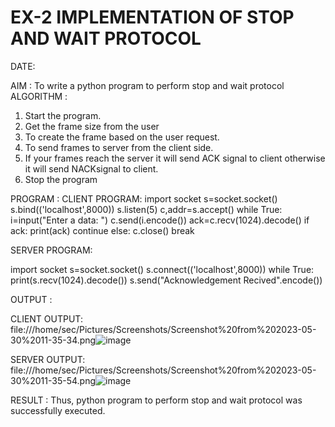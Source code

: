 # EX-2 IMPLEMENTATION OF STOP AND WAIT PROTOCOL

DATE:

AIM :
    To write a python program to perform stop and wait protocol
ALGORITHM :
1. Start the program.
2. Get the frame size from the user
3. To create the frame based on the user request.
4. To send frames to server from the client side.
5. If your frames reach the server it will send ACK signal to client otherwise it
will send NACKsignal to client.
6. Stop the program

PROGRAM :
CLIENT PROGRAM:
import socket
s=socket.socket()
s.bind(('localhost',8000))
s.listen(5)
c,addr=s.accept()
while True:
 i=input("Enter a data: ")
 c.send(i.encode())
 ack=c.recv(1024).decode()
 if ack:
 print(ack)
 continue
 else:
 c.close()
 break
 
SERVER PROGRAM:

import socket
s=socket.socket()
s.connect(('localhost',8000))
while True:
 print(s.recv(1024).decode())
 s.send("Acknowledgement Recived".encode())

OUTPUT :

CLIENT OUTPUT:
file:///home/sec/Pictures/Screenshots/Screenshot%20from%202023-05-30%2011-35-34.png![image](https://github.com/ARJUN19122004/EX-2/assets/119429483/8ba0ab9a-19cf-4e18-91a7-793738635ce9)


SERVER OUTPUT:
file:///home/sec/Pictures/Screenshots/Screenshot%20from%202023-05-30%2011-35-54.png![image](https://github.com/ARJUN19122004/EX-2/assets/119429483/24541677-affe-4abe-b6bb-f8e7ab1a4047)


RESULT :
Thus, python program to perform stop and wait protocol was successfully executed.

